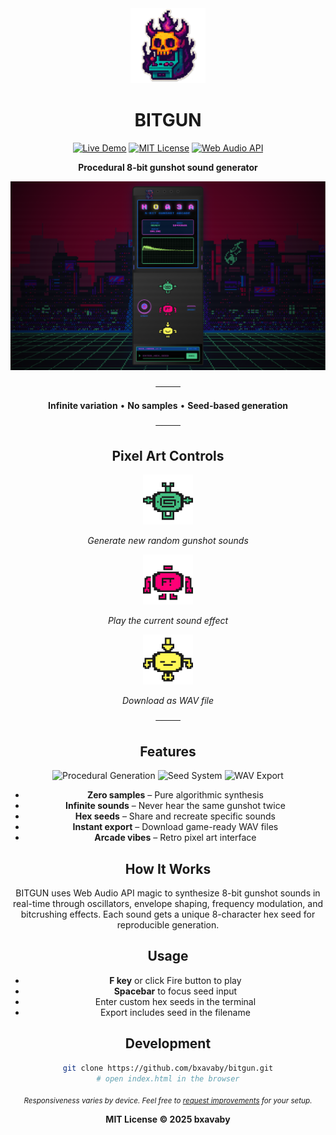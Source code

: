 <div align="center">

<img src="assets/stickers/oc.png" alt="BITGUN" width="120">

# BITGUN

[![Live Demo](https://img.shields.io/badge/LIVE_DEMO-1a1a1a?style=for-the-badge&logoColor=44c183&logo=github)](https://bxavaby.github.io/bitgun)
[![MIT License](https://img.shields.io/badge/MIT-ff0077?style=for-the-badge)](LICENSE)
[![Web Audio API](https://img.shields.io/badge/Web_Audio-44c183?style=for-the-badge&logoColor=1a1a1a)](https://developer.mozilla.org/en-US/docs/Web/API/Web_Audio_API)

**Procedural 8-bit gunshot sound generator**

<img src="assets/8bgss.png" alt="BITGUN Interface" width="600">

────

**Infinite variation** • **No samples** • **Seed-based generation**

────

## Pixel Art Controls

<div align="center">

<img src="assets/gpbs.png" alt="Generate Button" width="80">

*Generate new random gunshot sounds*

<img src="assets/rbgs.png" alt="Fire Button" width="80">

*Play the current sound effect*

<img src="assets/eabs.png" alt="Export Button" width="80">

*Download as WAV file*

</div>

────

## Features

![Procedural Generation](https://img.shields.io/badge/Procedural_Generation-1a1a1a?style=for-the-badge&logoColor=44c183)
![Seed System](https://img.shields.io/badge/Seed_System-1a1a1a?style=for-the-badge&logoColor=44c183)
![WAV Export](https://img.shields.io/badge/WAV_Export-1a1a1a?style=for-the-badge&logoColor=44c183)

- **Zero samples** – Pure algorithmic synthesis
- **Infinite sounds** – Never hear the same gunshot twice
- **Hex seeds** – Share and recreate specific sounds
- **Instant export** – Download game-ready WAV files
- **Arcade vibes** – Retro pixel art interface

## How It Works

BITGUN uses Web Audio API magic to synthesize 8-bit gunshot sounds in real-time through oscillators, envelope shaping, frequency modulation, and bitcrushing effects. Each sound gets a unique 8-character hex seed for reproducible generation.

## Usage

- **F key** or click Fire button to play
- **Spacebar** to focus seed input
- Enter custom hex seeds in the terminal
- Export includes seed in the filename

## Development

```bash
git clone https://github.com/bxavaby/bitgun.git
# open index.html in the browser
```

<sub>*Responsiveness varies by device. Feel free to [request improvements](https://github.com/bxavaby/bitgun/issues) for your setup.*</sub>

**MIT License © 2025 bxavaby**

</div>
